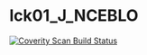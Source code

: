 # lck01_J_NCEBLO
<a href="https://scan.coverity.com/projects/wendyzhang1121-lck01_j_nceblo">
  <img alt="Coverity Scan Build Status"
       src="https://scan.coverity.com/projects/9517/badge.svg"/>
</a>
